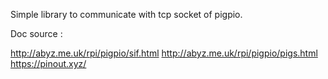 Simple library to communicate with tcp socket of pigpio.

Doc source :

http://abyz.me.uk/rpi/pigpio/sif.html
http://abyz.me.uk/rpi/pigpio/pigs.html
https://pinout.xyz/
